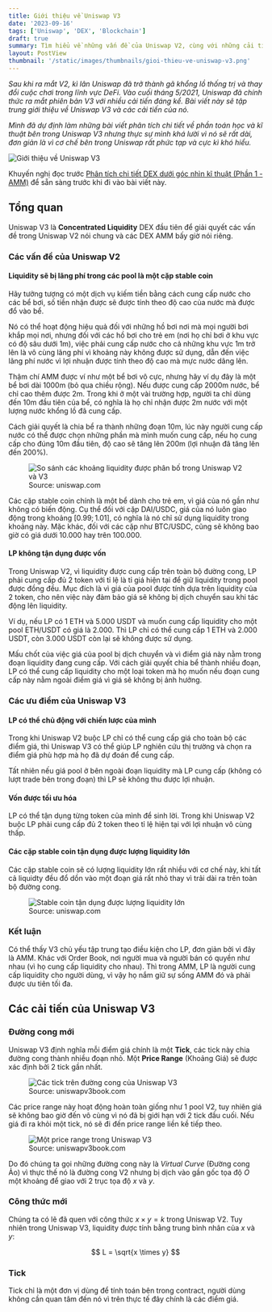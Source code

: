 ```yaml
---
title: Giới thiệu về Uniswap V3
date: '2023-09-16'
tags: ['Uniswap', 'DEX', 'Blockchain']
draft: true
summary: Tìm hiểu về những vấn đề của Uniswap V2, cùng với những cải tiến và đặc điểm nổi bật của Uniswap V3.
layout: PostView
thumbnail: '/static/images/thumbnails/gioi-thieu-ve-uniswap-v3.png'
---
```


_Sau khi ra mắt V2, kì lân Uniswap đã trở thành gã khổng lồ thống trị và thay đổi cuộc chơi trong lĩnh vực DeFi. Vào cuối tháng 5/2021, Uniswap đã chính thức ra mắt phiên bản V3 với nhiều cải tiến đáng kể. Bài viết này sẽ tập trung giới thiệu về Uniswap V3 và các cải tiến của nó._

_Mình đã dự định làm những bài viết phân tích chi tiết về phần toán học và kĩ thuật bên trong Uniswap V3 nhưng thực sự mình khá lười vì nó sẽ rất dài, đơn giản là vì cơ chế bên trong Uniswap rất phức tạp và cực kì khó hiểu._

<img className="w-full flex justify-center mx-auto" src="/static/images/thumbnails/gioi-thieu-ve-uniswap-v3.png" alt="Giới thiệu về Uniswap V3" />

Khuyến nghị đọc trước [Phân tích chi tiết DEX dưới góc nhìn kĩ thuật (Phần 1 - AMM)](https://archive.snowyfield.me/posts/phan-tich-chi-tiet-dex-duoi-goc-nhin-ki-thuat-phan-1) để sẵn sàng trước khi đi vào bài viết này.

## Tổng quan

Uniswap V3 là **Concentrated Liquidity** DEX đầu tiên để giải quyết các vấn đề trong Uniswap V2 nói chung và các DEX AMM bấy giờ nói riêng.

### Các vấn đề của Uniswap V2

#### Liquidity sẽ bị lãng phí trong các pool là một cặp stable coin

Hãy tưởng tượng có một dịch vụ kiếm tiền bằng cách cung cấp nước cho các bể bơi, số tiền nhận được sẽ được tính theo độ cao của nước mà được đổ vào bể.

Nó có thể hoạt động hiệu quả đối với những hồ bơi nơi mà mọi người bơi khắp mọi nơi, nhưng đối với các hồ bơi cho trẻ em (nơi họ chỉ bơi ở khu vực có độ sâu dưới $1$m), việc phải cung cấp nước cho cả những khu vực $1$m trở lên là vô cùng lãng phí vì khoảng này không được sử dụng, dẫn đến việc lãng phí nước vì lợi nhuận được tính theo độ cao mà mực nước dâng lên.

Thậm chí AMM được ví như một bể bơi vô cực, nhưng hãy ví dụ đây là một bể bơi dài $1000$m (bỏ qua chiều rộng). Nếu được cung cấp $2000$m nước, bể chỉ cao thêm được $2$m. Trong khi ở một vài trường hợp, người ta chỉ dùng đến $10$m đầu tiên của bể, có nghĩa là họ chỉ nhận được $2$m nước với một lượng nước khổng lồ đã cung cấp.

Cách giải quyết là chia bể ra thành những đoạn $10$m, lúc này người cung cấp nước có thể được chọn những phần mà mình muốn cung cấp, nếu họ cung cấp cho đúng $10$m đầu tiên, độ cao sẽ tăng lên $200$m (lợi nhuận đã tăng lên đến $200$%).

<figure>
<img
    className="w-full flex justify-center mx-auto"
    src="/static/images/posts/uniswap-positions-comparison.png"
    alt="So sánh các khoảng liquidity được phân bố trong Uniswap V2 và V3"
/>
<figcaption>Source: uniswap.com</figcaption>
</figure>

Các cặp stable coin chính là một bể dành cho trẻ em, vì giá của nó gần như không có biến động. Cụ thể đối với cặp DAI/USDC, giá của nó luôn giao động trong khoảng $[0.99; 1.01]$, có nghĩa là nó chỉ sử dụng liquidity trong khoảng này. Mặc khác, đối với các cặp như BTC/USDC, cũng sẽ không bao giờ có giá dưới $10.000$ hay trên $100.000$.

#### LP không tận dụng được vốn

Trong Uniswap V2, vì liquidity được cung cấp trên toàn bộ đường cong, LP phải cung cấp đủ 2 token với tỉ lệ là tỉ giá hiện tại để giữ liquidity trong pool được đồng đều. Mục đích là vì giá của pool được tính dựa trên liquidity của 2 token, cho nên việc này đảm bảo giá sẽ không bị dịch chuyển sau khi tác động lên liquidity.

Ví dụ, nếu LP có $1$ ETH và $5.000$ USDT và muốn cung cấp liquidity cho một pool ETH/USDT có giá là $2.000$. Thì LP chỉ có thể cung cấp $1$ ETH và $2.000$ USDT, còn $3.000$ USDT còn lại sẽ không được sử dụng.

Mấu chốt của việc giá của pool bị dịch chuyển và vì điểm giá này nằm trong đoạn liquidity đang cung cấp. Với cách giải quyết chia bể thành nhiều đoạn, LP có thể cung cấp liquidity cho một loại token mà họ muốn nếu đoạn cung cấp này nằm ngoài điểm giá vì giá sẽ không bị ảnh hưởng.

### Các ưu điểm của Uniswap V3

#### LP có thể chủ động với chiến lược của mình

Trong khi Uniswap V2 buộc LP chỉ có thể cung cấp giá cho toàn bộ các điểm giá, thì Uniswap V3 có thể giúp LP nghiên cứu thị trường và chọn ra điểm giá phù hợp mà họ đã dự đoán để cung cấp.

Tất nhiên nếu giá pool ở bên ngoài đoạn liquidity mà LP cung cấp (không có lượt trade bên trong đoạn) thì LP sẽ không thu được lợi nhuận.

#### Vốn được tối ưu hóa

LP có thể tận dụng từng token của mình để sinh lời. Trong khi Uniswap V2 buộc LP phải cung cấp đủ 2 token theo tỉ lệ hiện tại với lợi nhuận vô cùng thấp.

#### Các cặp stable coin tận dụng được lượng liquidity lớn

Các cặp stable coin sẽ có lượng liquidity lớn rất nhiều với cơ chế này, khi tất cả liquidty đều đổ dồn vào một đoạn giá rất nhỏ thay vì trải dài ra trên toàn bộ đường cong.

<figure>
<img
    className="w-full flex justify-center mx-auto"
    src="/static/images/posts/v3-stable-coin-efficiency.png"
    alt="Stable coin tận dụng được lượng liquidity lớn"
/>
<figcaption>Source: uniswap.com</figcaption>
</figure>

### Kết luận

Có thể thấy V3 chủ yếu tập trung tạo điều kiện cho LP, đơn giản bởi vì đây là AMM. Khác với Order Book, nơi người mua và người bán có quyền như nhau (vì họ cung cấp liquidity cho nhau). Thì trong AMM, LP là người cung cấp liquidity cho người dùng, vì vậy họ nắm giữ sự sống AMM đó và phải được ưu tiên tối đa.

## Các cải tiến của Uniswap V3

### Đường cong mới

Uniswap V3 định nghĩa mỗi điểm giá chính là một **Tick**, các tick này chia đường cong thành nhiều đoạn nhỏ. Một **Price Range** (Khoảng Giá) sẽ được xác định bởi 2 tick gần nhất.

<figure>
<img
    className="w-full md:w-1/2 flex justify-center mx-auto"
    src="/static/images/posts/v3-curve-with-ticks.png"
    alt="Các tick trên đường cong của Uniswap V3"
/>
<figcaption>Source: uniswapv3book.com</figcaption>
</figure>

Các price range này hoạt động hoàn toàn giống như 1 pool V2, tuy nhiên giá sẽ không bao giờ đến vô cùng vì nó đã bị giới hạn với 2 tick đầu cuối. Nếu giá đi ra khỏi một tick, nó sẽ đi đến price range liền kề tiếp theo.

<figure>
<img
    className="w-full md:w-1/2 flex justify-center mx-auto"
    src="/static/images/posts/a-price-range.png"
    alt="Một price range trong Uniswap V3"
/>
<figcaption>Source: uniswapv3book.com</figcaption>
</figure>

Do đó chúng ta gọi những đường cong này là _Virtual Curve_ (Đường cong Ảo) vì thực thế nó là đường cong V2 nhưng bị dịch vào gần gốc tọa độ $O$ một khoảng để giao với 2 trục tọa độ $x$ và $y$.

### Công thức mới

Chúng ta có lẽ đã quen với công thức $x \times y = k$ trong Uniswap V2. Tuy nhiên trong Uniswap V3, liquidity được tính bằng trung bình nhân của $x$ và $y$:

$$
L = \sqrt{x \times y}
$$

### Tick

Tick chỉ là một đơn vị dùng để tính toán bên trong contract, người dùng không cần quan tâm đến nó vì trên thực tế đây chính là các điểm giá.
